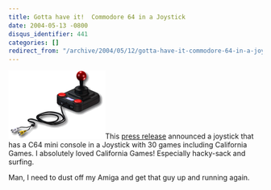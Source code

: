 ```yaml
---
title: Gotta have it!  Commodore 64 in a Joystick
date: 2004-05-13 -0800
disqus_identifier: 441
categories: []
redirect_from: "/archive/2004/05/12/gotta-have-it-commodore-64-in-a-joystick.aspx/"
---
```


![C64 mini](/images/tlp_joystick_front.gif)This [press
release](http://www.tulip.com/news/article.asp?nid=147) announced a
joystick that has a C64 mini console in a Joystick with 30 games
including California Games. I absolutely loved California Games!
Especially hacky-sack and surfing.

Man, I need to dust off my Amiga and get that guy up and running again.

